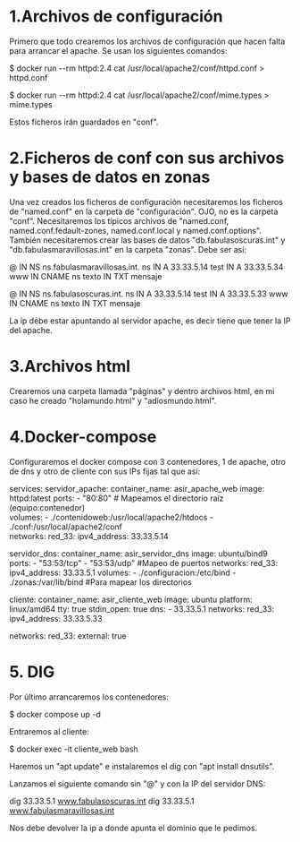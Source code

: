 # 1.Archivos de configuración

Primero que todo crearemos los archivos de configuración que hacen falta para arrancar el apache. Se usan los siguientes comandos:


$ docker run --rm httpd:2.4 cat /usr/local/apache2/conf/httpd.conf > httpd.conf

$ docker run --rm httpd:2.4 cat /usr/local/apache2/conf/mime.types > mime.types

Estos ficheros irán guardados en "conf".


# 2.Ficheros de conf con sus archivos y bases de datos en zonas

Una vez creados los ficheros de configuración necesitaremos los ficheros de "named.conf" en la carpeta de "configuración". OJO, no es la carpeta "conf". Necesitaremos los típicos archivos de "named.conf, named.conf.fedault-zones, named.conf.local y named.conf.options". También necesitaremos crear las bases de datos "db.fabulasoscuras.int" y "db.fabulasmaravillosas.int" en la carpeta "zonas". Debe ser así:

@		IN NS	ns.fabulasmaravillosas.int.
ns		IN A		33.33.5.14
test	IN A		33.33.5.34
www	IN CNAME	ns
texto	IN TXT		mensaje


@		IN NS	ns.fabulasoscuras.int.
ns		IN A		33.33.5.14
test	IN A		33.33.5.33
www	IN CNAME	ns
texto	IN TXT		mensaje



La ip debe estar apuntando al servidor apache, es decir tiene que tener la IP del apache.


# 3.Archivos html

Crearemos una carpeta llamada "páginas" y dentro archivos html, en mi caso he creado "holamundo.html" y "adiosmundo.html".


# 4.Docker-compose

Configuraremos el docker compose con 3 contenedores, 1 de apache, otro de dns y otro de cliente con sus IPs fijas tal que así:

services:
  servidor_apache:
    container_name: asir_apache_web
    image: httpd:latest
    ports:
      - "80:80"
    # Mapeamos el directorio raíz (equipo:contenedor)  
    volumes:
      - ./contenidoweb:/usr/local/apache2/htdocs
      - ./conf:/usr/local/apache2/conf   
    networks:
      red_33:
        ipv4_address: 33.33.5.14

  servidor_dns:
    container_name: asir_servidor_dns
    image: ubuntu/bind9
    ports:
      - "53:53/tcp"
      - "53:53/udp"
      #Mapeo de puertos
    networks:
      red_33:
        ipv4_address: 33.33.5.1
    volumes:
      - ./configuracion:/etc/bind
      - ./zonas:/var/lib/bind
      #Para mapear los directorios
  
  cliente:
    container_name: asir_cliente_web
    image: ubuntu
    platform: linux/amd64
    tty: true
    stdin_open: true
    dns:
      - 33.33.5.1
    networks:
      red_33:
        ipv4_address: 33.33.5.33

networks:
  red_33:
    external: true


# 5. DIG

Por último arrancaremos los contenedores:

$ docker compose up -d

Entraremos al cliente:

$ docker exec -it cliente_web bash

Haremos un "apt update" e instalaremos el dig con "apt install dnsutils".

Lanzamos el siguiente comando sin "@" y con la IP del servidor DNS:

dig 33.33.5.1 www.fabulasoscuras.int
dig 33.33.5.1 www.fabulasmaravillosas.int

Nos debe devolver la ip a donde apunta el dominio que le pedimos.